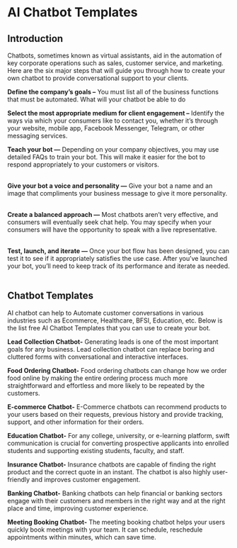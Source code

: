 # AI Chatbot Templates

## Introduction

Chatbots, sometimes known as virtual assistants, aid in the automation of key corporate operations such as sales, customer service, and marketing. Here are the six major steps that will guide you through how to create your own chatbot to provide conversational support to your clients.

**Define the company’s goals –** 
You must list all of the business functions that must be automated. What will your chatbot be able to do


**Select the most appropriate medium for client engagement –** 
Identify the ways via which your consumers like to contact you, whether it’s through your website, mobile app, Facebook Messenger, Telegram, or other messaging services.


**Teach your bot —** 
Depending on your company objectives, you may use detailed FAQs to train your bot. This will make it easier for the bot to respond appropriately to your customers or visitors.<br><br>


**Give your bot a voice and personality —** 
Give your bot a name and an image that compliments your business message to give it more personality.<br><br>


**Create a balanced approach —** 
Most chatbots aren’t very effective, and consumers will eventually seek chat help. You may specify when your consumers will have the opportunity to speak with a live representative.<br><br>


**Test, launch, and iterate —** 
Once your bot flow has been designed, you can test it to see if it appropriately satisfies the use case. After you’ve launched your bot, you’ll need to keep track of its performance and iterate as needed.<br><br>


## Chatbot Templates

AI chatbot can help to Automate customer conversations in various industries such as Ecommerce, Healthcare, BFSI, Education, etc.
Below is the list free AI Chatbot Templates that you can use to create your bot.


**Lead Collection Chatbot-** Generating leads is one of the most important goals for any business. Lead collection chatbot can replace boring and cluttered forms with conversational and interactive interfaces.


**Food Ordering Chatbot-** Food ordering chatbots can change how we order food online by making the entire ordering process much more straightforward and effortless and more likely to be repeated by the customers.


**E-commerce Chatbot-** E-Commerce chatbots can recommend products to your users based on their requests, previous history and provide tracking, support, and other information for their orders.


**Education Chatbot-** For any college, university, or e-learning platform, swift communication is crucial for converting prospective applicants into enrolled students and supporting existing students, faculty, and staff.


**Insurance Chatbot-** Insurance chatbots are capable of finding the right product and the correct quote in an instant. The chatbot is also highly user-friendly and improves customer engagement.


**Banking Chatbot-** Banking chatbots can help financial or banking sectors engage with their customers and members in the right way and at the right place and time, improving customer experience.


**Meeting Booking Chatbot-** The meeting booking chatbot helps your users quickly book meetings with your team. It can schedule, reschedule appointments within minutes, which can save time.
